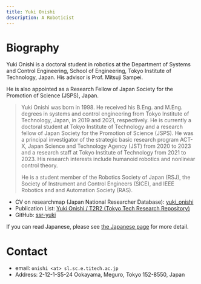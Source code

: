 ```yaml
---
title: Yuki Onishi
description: A Roboticist
---
```


# Biography

Yuki Onishi is a doctoral student in robotics at the Department of Systems and Control Engineering, School of Engineering, Tokyo Institute of Technology, Japan. His advisor is Prof. Mitsuji Sampei.

He is also appointed as a Research Fellow of Japan Society for the Promotion of Science (JSPS), Japan.

> Yuki Onishi was born in 1998. He received his B.Eng. and M.Eng. degrees in systems and control engineering from Tokyo Institute of Technology, Japan, in 2019 and 2021, respectively. He is currently a doctoral student at Tokyo Institute of Technology and a research fellow of Japan Society for the Promotion of Science (JSPS). He was a principal investigator of the strategic basic research program ACT-X, Japan Science and Technology Agency (JST) from 2020 to 2023 and a research staff at Tokyo Institute of Technology from 2021 to 2023. His research interests include humanoid robotics and nonlinear control theory.
> 
> He is a student member of the Robotics Society of Japan (RSJ), the Society of Instrument and Control Engineers (SICE), and IEEE Robotics and and Automation Society (RAS).

- CV on researchmap (Japan National Researcher Database): [yuki_onishi](https://researchmap.jp/yuki_onishi/?lang=en)
- Publication List: [Yuki Onishi / T2R2 (Tokyo Tech Research Repository)](https://t2r2.star.titech.ac.jp/cgi-bin/researcherpublicationlist.cgi?lv=en&q_researcher_content_number=7ea460992f42e710d0a8afd31c578ddd&alldisp=1)
- GitHub: [ssr-yuki](https://github.com/ssr-yuki)

If you can read Japanese, please see [the Japanese page](./index_ja) for more detail.

# Contact

- email: `onishi <at> sl.sc.e.titech.ac.jp`
- Address: 2-12-1-S5-24 Ookayama, Meguro, Tokyo 152-8550, Japan
